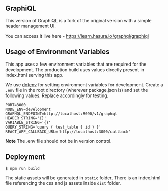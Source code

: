 ## GraphiQL

This version of GraphiQL is a fork of the original version with a simple header management UI.

You can access it live here - https://learn.hasura.io/graphql/graphiql

## Usage of Environment Variables

This app uses a few environment variables that are required for the development. The production build uses values directly present in index.html serving this app.

We use [dotenv](https://github.com/motdotla/dotenv) for setting environment variables for development. Create a `.env` file in the root directory (wherever package.json is) and set the following values. Replace accordingly for testing.

```
PORT=3000
NODE_ENV=development
GRAPHQL_ENDPOINT=http://localhost:8090/v1/graphql
HEADER_STRING='{}'
VARIABLE_STRING='{}'
QUERY_STRING='query { test_table { id } }'
REACT_APP_CALLBACK_URL='http://localhost:3000/callback'
```

**Note**
The .env file should not be in version control.

## Deployment

```
$ npm run build
```

The static assets will be generated in `static` folder. There is an index.html file referencing the css and js assets inside `dist` folder.
